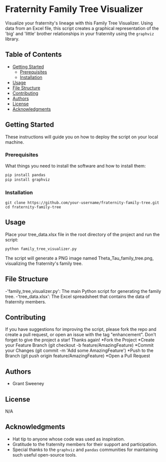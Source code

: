 # Fraternity Family Tree Visualizer

Visualize your fraternity's lineage with this Family Tree Visualizer. Using data from an Excel file, this script creates a graphical representation of the 'big' and 'little' brother relationships in your fraternity using the `graphviz` library.

## Table of Contents

- [Getting Started](#getting-started)
  - [Prerequisites](##prerequisites)
  - [Installation](##installation)
- [Usage](#usage)
- [File Structure](#file-structure)
- [Contributing](#contributing)
- [Authors](#authors)
- [License](#license)
- [Acknowledgments](#acknowledgments)

## Getting Started

These instructions will guide you on how to deploy the script on your local machine.

### Prerequisites

What things you need to install the software and how to install them:

```bash
pip install pandas
pip install graphviz
```
### Installation
```
git clone https://github.com/your-username/fraternity-family-tree.git
cd fraternity-family-tree
```

## Usage
Place your tree_data.xlsx file in the root directory of the project and run the script:
```
python family_tree_visualizer.py
```
The script will generate a PNG image named Theta_Tau_family_tree.png, visualizing the fraternity's family tree.

## File Structure
-'family_tree_visualizer.py': The main Python script for generating the family tree.
-'tree_data.xlsx': The Excel spreadsheet that contains the data of fraternity members.

## Contributing
If you have suggestions for improving the script, please fork the repo and create a pull request, or open an issue with the tag "enhancement". Don't forget to give the project a star! Thanks again!
*Fork the Project
*Create your Feature Branch (git checkout -b feature/AmazingFeature)
*Commit your Changes (git commit -m 'Add some AmazingFeature')
*Push to the Branch (git push origin feature/AmazingFeature)
*Open a Pull Request

## Authors
- Grant Sweeney

## License
N/A

## Acknowledgments
- Hat tip to anyone whose code was used as inspiration.
- Gratitude to the fraternity members for their support and participation.
- Special thanks to the `graphviz` and `pandas` communities for maintaining such useful open-source tools.

